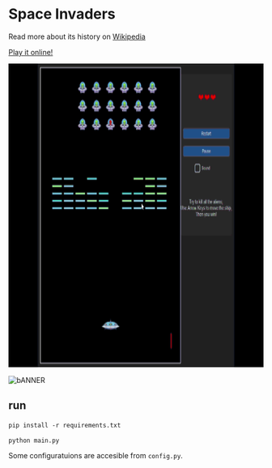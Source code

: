 # Space Invaders

Read more about its history on [Wikipedia](https://en.wikipedia.org/wiki/Space_Invaders)

[Play it online!](https://elgoog.im/space-invaders/)

<img src="https://github.com/Id-Dark-Dragon/Python-Mini-Games/blob/main/1-Space-invaders/images-git/Python%20Space%20Invaders%201402-08-22%2010-30-05.gif" width="600" height="600">

![bANNER](https://github.com/Id-Dark-Dragon/Python-Mini-Games/blob/main/1-Space-invaders/images-git/Python%20Space%20Invaders%201402-08-22%2010-30-05.gif=600*600)
## run

```
pip install -r requirements.txt
```

```
python main.py
```

Some configuratuions are accesible from `config.py`.
